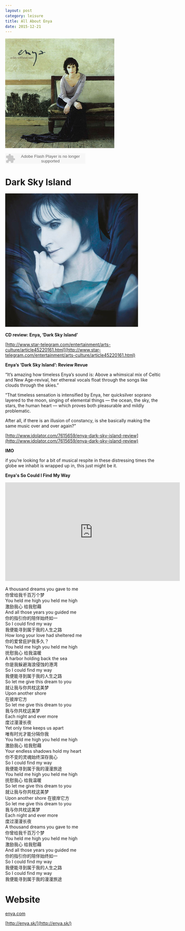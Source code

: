 ```yaml
---
layout: post
category: leisure
title: All About Enya
date: 2015-12-21
---
```


![](/assets/leisure/enya_a_day_withou_rain_cover.jpg)

<embed src="http://www.xiami.com/widget/0_1770856518/singlePlayer.swf" type="application/x-shockwave-flash" width="257" height="33" wmode="transparent">

# Dark Sky Island

![](/assets/leisure/Enya/Enya-Dark-Sky-Island-426x426.jpg)

**CD review: Enya, ‘Dark Sky Island’**

[http://www.star-telegram.com/entertainment/arts-culture/article45220161.html](http://www.star-telegram.com/entertainment/arts-culture/article45220161.html)

**Enya’s ‘Dark Sky Island’: Review Revue**

“It’s amazing how timeless Enya’s sound is: Above a whimsical mix of Celtic and New Age-revival, 
her ethereal vocals float through the songs like clouds through the skies.”


“That timeless sensation is intensified by Enya, her quicksilver soprano layered to the moon, singing of elemental things — the ocean, the sky, the stars, the human heart — which proves both pleasurable and mildly problematic.

After all, if there is an illusion of constancy, is she basically making the same music over and over again?”

[http://www.idolator.com/7615659/enya-dark-sky-island-review](http://www.idolator.com/7615659/enya-dark-sky-island-review)

**IMO**

if you’re looking for a bit of musical respite in these distressing times the globe we inhabit is wrapped up in, this just might be it.



**Enya's So Could I Find My Way**

<iframe width="560" height="315" src="https://www.youtube.com/embed/aLDLpqZdhX0" frameborder="0" allowfullscreen></iframe>

A thousand dreams you gave to me  
你曾给我千百万个梦  
You held me high you held me high  
激励我心 给我慰藉  
And all those years you guided me  
你的指引你的陪伴始终如一  
So I could find my way  
我便能寻到属于我的人生之路  
How long your love had sheltered me  
你的爱曾庇护我多久？  
You held me high you held me high  
抚慰我心 给我温暖  
A harbor holding back the sea  
你是我躲避海浪侵蚀的港湾  
So I could find my way  
我便能寻到属于我的人生之路  
So let me give this dream to you  
就让我与你共枕这美梦  
Upon another shore  
在彼岸它方  
So let me give this dream to you  
我与你共枕这美梦  
Each night and ever more  
度过漫漫长夜  
Yet only time keeps us apart  
唯有时光才能分隔你我  
You held me high you held me high  
激励我心 给我慰藉  
Your endless shadows hold my heart  
你不变的灵魂始终深存我心  
So I could find my way  
我便能寻到属于我的漫漫旅途  
You held me high you held me high  
抚慰我心 给我温暖  
So let me give this dream to you  
就让我与你共枕这美梦  
Upon another shore 
在彼岸它方  
So let me give this dream to you  
我与你共枕这美梦  
Each night and ever more  
度过漫漫长夜  
A thousand dreams you gave to me  
你曾给我千百万个梦  
You held me high you held me high  
激励我心 给我慰藉  
And all those years you guided me  
你的指引你的陪伴始终如一  
So I could find my way  
我便能寻到属于我的人生之路  
So I could find my way   
我便能寻到属于我的漫漫旅途  

# Website

[enya.com](enya.com)

[http://enya.sk/](http://enya.sk/)